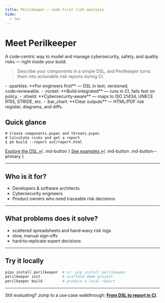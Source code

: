 ```yaml
---
title: Perilkeeper — code‑first risk analysis
hide:
  - toc
---
```


# Meet **Perilkeeper**

A code‑centric way to model and manage cybersecurity, safety, and quality risks — right inside your build.

> Describe your components in a simple DSL, and Perilkeeper turns them into actionable risk reports during CI.

<div class="grid cards" markdown>
- :sparkles: **For engineers first** — DSL in text, versioned, code‑reviewable.
- :rocket: **Build‑integrated** — runs in CI, fails fast on policy.
- :shield: **Cybersecurity‑aware** — maps to ISO 21434, UNECE R155, STRIDE, etc.
- :bar_chart: **Clear outputs** — HTML/PDF risk register, diagrams, and diffs.
</div>

## Quick glance

```console
# Create components.pspec and threats.pspec
# Calculate risks and get a report
$ pk build --report out/report.html
```

[Explore the DSL »](language.md){ .md-button }
[See examples »](examples.md){ .md-button .md-button--primary }

---

## Who is it for?
- Developers & software architects
- Cybersecurity engineers
- Product owners who need traceable risk decisions

---

## What problems does it solve?
- scattered spreadsheets and hand‑wavy risk logs
- slow, manual sign‑offs
- hard‑to‑replicate expert decisions

---

## Try it locally

```bash
pipx install perilkeeper  # or: pip install perilkeeper
perilkeeper init          # scaffold demo project
perilkeeper build         # produce a local report
```

---

Still evaluating? Jump to a use‑case walkthrough: **[From DSL to report in CI](use-cases.md)**.

